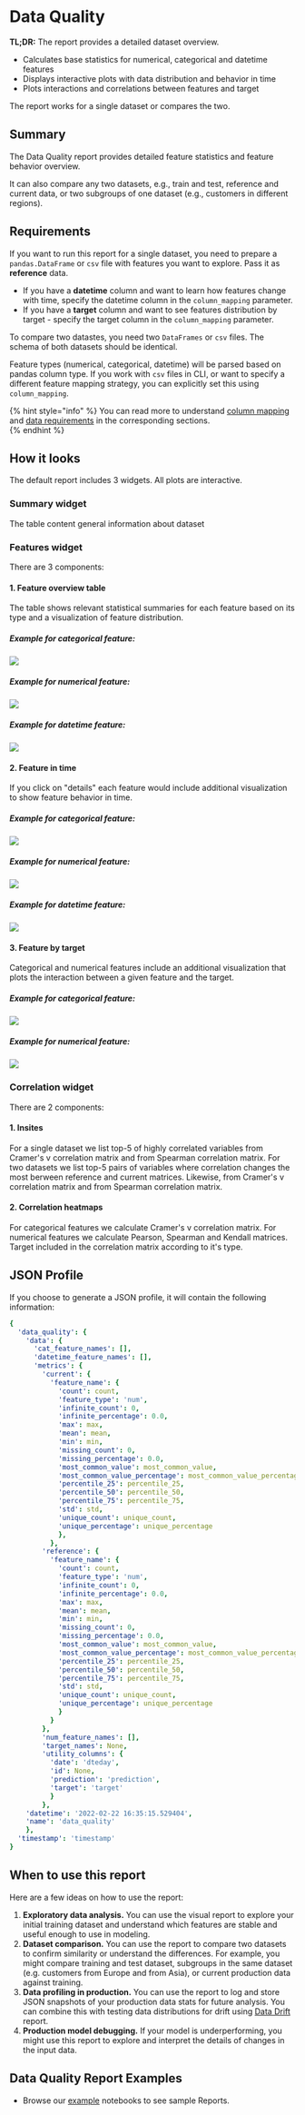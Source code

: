 # Data Quality

**TL;DR:** The report provides a detailed dataset overview.

* Calculates base statistics for numerical, categorical and datetime features 
* Displays interactive plots with data distribution and behavior in time
* Plots interactions and correlations between features and target

The report works for a single dataset or compares the two. 

## Summary

The Data Quality report provides detailed feature statistics and feature behavior overview. 

It can also compare any two datasets, e.g., train and test, reference and current data, or two subgroups of one dataset (e.g., customers in different regions).

## Requirements

If you want to run this report for a single dataset, you need to prepare a `pandas.DataFrame` or `csv` file with features you want to explore. Pass it as **reference** data.
* If you have a **datetime** column and want to learn how features change with time, specify the datetime column in the `column_mapping` parameter.
* If you have a **target** column and want to see features distribution by target - specify the target column in the `column_mapping` parameter. 

To compare two datastes, you need two `DataFrames` or `csv` files. The schema of both datasets should be identical.

Feature types (numerical, categorical, datetime) will be parsed based on pandas column type. If you work with `csv` files in CLI, or want to specify a different feature mapping strategy, you can explicitly set this using `column_mapping`.

{% hint style="info" %}
You can read more to understand [column mapping](../dashboards/column_mapping.md) and [data requirements](../dashboards/data_requirements.md) in the corresponding sections.  
{% endhint %}

## How it looks

The default report includes 3 widgets. All plots are interactive.

### Summary widget

The table content general information about dataset

### Features widget

There are 3 components:

#### 1. Feature overview table

The table shows relevant statistical summaries for each feature based on its type and a visualization of feature distribution. 

##### Example for categorical feature:

![](../.gitbook/assets/reports_data_quality_overview_cat.png)

##### Example for numerical feature:

![](../.gitbook/assets/reports_data_quality_overview_num.png)

##### Example for datetime feature:

![](../.gitbook/assets/reports_data_quality_overview_datetime.png)

#### 2. Feature in time

If you click on "details" each feature would include additional visualization to show feature behavior in time.

##### Example for categorical feature:

![](../.gitbook/assets/reports_data_quality_in_time_cat.png)

##### Example for numerical feature:

![](../.gitbook/assets/reports_data_quality_in_time_num.png)

##### Example for datetime feature:

![](../.gitbook/assets/reports_data_quality_in_time_datetime.png)

#### 3. Feature by target 

Categorical and numerical features include an additional visualization that plots the interaction between a given feature and the target. 

##### Example for categorical feature:

![](../.gitbook/assets/reports_data_quality_by_target_cat.png)

##### Example for numerical feature:

![](../.gitbook/assets/reports_data_quality_by_target_num.png)

### Correlation widget

There are 2 components:

#### 1. Insites

For a single dataset we list top-5 of highly correlated variables from Cramer's v correlation matrix and from Spearman correlation matrix.
For two datasets we list top-5 pairs of variables where correlation changes the most berween reference and current matrices. Likewise, from Cramer's v correlation matrix and from Spearman correlation matrix.

#### 2. Correlation heatmaps

For categorical features we calculate Cramer's v correlation matrix.
For numerical features we calculate Pearson, Spearman and Kendall matrices. 
Target included in the correlation matrix according to it's type. 

## JSON Profile

If you choose to generate a JSON profile, it will contain the following information:

```yaml
{
  'data_quality': {
    'data': {
      'cat_feature_names': [],
      'datetime_feature_names': [],
      'metrics': {
        'current': {
          'feature_name': {
            'count': count,
            'feature_type': 'num',
            'infinite_count': 0,
            'infinite_percentage': 0.0,
            'max': max,
            'mean': mean,
            'min': min,
            'missing_count': 0,
            'missing_percentage': 0.0,
            'most_common_value': most_common_value,
            'most_common_value_percentage': most_common_value_percentage,
            'percentile_25': percentile_25,
            'percentile_50': percentile_50,
            'percentile_75': percentile_75,
            'std': std,
            'unique_count': unique_count,
            'unique_percentage': unique_percentage
            },
          },
        'reference': {
          'feature_name': {
            'count': count,
            'feature_type': 'num',
            'infinite_count': 0,
            'infinite_percentage': 0.0,
            'max': max,
            'mean': mean,
            'min': min,
            'missing_count': 0,
            'missing_percentage': 0.0,
            'most_common_value': most_common_value,
            'most_common_value_percentage': most_common_value_percentage,
            'percentile_25': percentile_25,
            'percentile_50': percentile_50,
            'percentile_75': percentile_75,
            'std': std,
            'unique_count': unique_count,
            'unique_percentage': unique_percentage
            }
          }
        },
        'num_feature_names': [],
        'target_names': None,
        'utility_columns': {
          'date': 'dteday',
          'id': None,
          'prediction': 'prediction',
          'target': 'target'
          }
        },
    'datetime': '2022-02-22 16:35:15.529404',
    'name': 'data_quality'
    },
  'timestamp': 'timestamp'
}
```
## When to use this report

Here are a few ideas on how to use the report:

1. **Exploratory data analysis.** You can use the visual report to explore your initial training dataset and understand which features are stable and useful enough to use in modeling. 
2. **Dataset comparison.** You can use the report to compare two datasets to confirm similarity or understand the differences. For example, you might compare training and test dataset, subgroups in the same dataset (e.g. customers from Europe and from Asia), or current production data against training.
3. **Data profiling in production.** You can use the report to log and store JSON snapshots of your production data stats for future analysis. You can combine this with testing data distributions for drift using [Data Drift](data-drift.md) report.    
4. **Production model debugging.** If your model is underperforming, you might use this report to explore and interpret the details of changes in the input data.

## Data Quality Report Examples

* Browse our [example](../get-started/examples.md) notebooks to see sample Reports.
